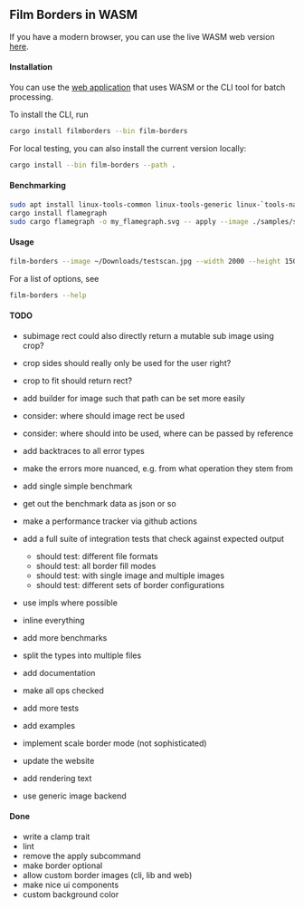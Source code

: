 ## Film Borders in WASM

If you have a modern browser, you can use the live WASM web version [here](https://film-borders.romnn.com).

#### Installation

You can use the [web application](https://film-borders.romnn.com) that uses WASM or the CLI tool for batch processing.

To install the CLI, run

```bash
cargo install filmborders --bin film-borders
```

For local testing, you can also install the current version locally:

```bash
cargo install --bin film-borders --path .
```

#### Benchmarking

```bash
sudo apt install linux-tools-common linux-tools-generic linux-`tools-name -r`
cargo install flamegraph
sudo cargo flamegraph -o my_flamegraph.svg -- apply --image ./samples/sample1.jpg --output ./output/sample1.png --border 0 --scale 1.00
```

#### Usage

```bash
film-borders --image ~/Downloads/testscan.jpg --width 2000 --height 1500 --border 10 --rotate 90
```

For a list of options, see

```bash
film-borders --help
```

#### TODO

- subimage rect could also directly return a mutable sub image using crop?
- crop sides should really only be used for the user right?
- crop to fit should return rect?
- add builder for image such that path can be set more easily
- consider: where should image rect be used
- consider: where should into be used, where can be passed by reference
- add backtraces to all error types
- make the errors more nuanced, e.g. from what operation they stem from

- add single simple benchmark
- get out the benchmark data as json or so
- make a performance tracker via github actions
- add a full suite of integration tests that check against expected output

  - should test: different file formats
  - should test: all border fill modes
  - should test: with single image and multiple images
  - should test: different sets of border configurations

- use impls where possible
- inline everything
- add more benchmarks
- split the types into multiple files
- add documentation
- make all ops checked
- add more tests
- add examples
- implement scale border mode (not sophisticated)
- update the website
- add rendering text
- use generic image backend

#### Done

- write a clamp trait
- lint
- remove the apply subcommand
- make border optional
- allow custom border images (cli, lib and web)
- make nice ui components
- custom background color
